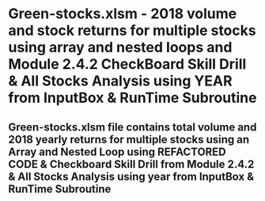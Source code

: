 # Green-stocks.xlsm - 2018 volume and stock returns for multiple stocks using array and nested loops and Module 2.4.2 CheckBoard Skill Drill & All Stocks Analysis using YEAR from InputBox & RunTime Subroutine

## Green-stocks.xlsm file contains total volume and 2018 yearly returns for multiple stocks using an Array and Nested Loop using REFACTORED CODE & Checkboard Skill Drill from Module 2.4.2 & All Stocks Analysis using year from InputBox & RunTime Subroutine